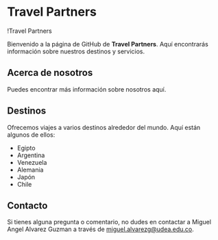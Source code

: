# Travel Partners

!Travel Partners

Bienvenido a la página de GitHub de **Travel Partners**. Aquí encontrarás información sobre nuestros destinos y servicios.

## Acerca de nosotros

Puedes encontrar más información sobre nosotros aquí.

## Destinos

Ofrecemos viajes a varios destinos alrededor del mundo. Aquí están algunos de ellos:

- Egipto
- Argentina
- Venezuela
- Alemania
- Japón
- Chile

## Contacto

Si tienes alguna pregunta o comentario, no dudes en contactar a Miguel Angel Alvarez Guzman a través de miguel.alvarezg@udea.edu.co.
